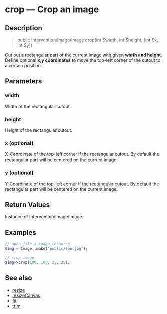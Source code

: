 # crop — Crop an image

## Description

> public Intervention\Image\Image crop(int $width, int $height, [int $x, int $y])

Cut out a rectangular part of the current image with given **width and height**. Define optional **x,y coordinates** to move the top-left corner of the cutout to a certain position.


## Parameters

### width
Width of the rectangular cutout.

### height
Height of the rectangular cutout.

### x (optional)
X-Coordinate of the top-left corner if the rectangular cutout. By default the rectangular part will be centered on the current image.

### y (optional)
Y-Coordinate of the top-left corner if the rectangular cutout. By default the rectangular part will be centered on the current image.

## Return Values
Instance of Intervention\Image\Image

## Examples

```php
// open file a image resource
$img = Image::make('public/foo.jpg');

// crop image
$img->crop(100, 100, 25, 25);
```


## See also

- [resize](/api/resize)
- [resizeCanvas](/api/resizeCanvas)
- [fit](/api/fit)
- [trim](/api/trim)
